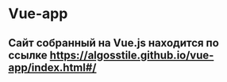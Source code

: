 # Vue-app
## Сайт собранный на Vue.js находится по ссылке https://algosstile.github.io/vue-app/index.html#/
